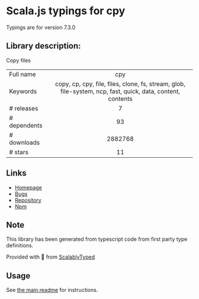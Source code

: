 
# Scala.js typings for cpy

Typings are for version 7.3.0

## Library description:
Copy files

|                    |                 |
| ------------------ | :-------------: |
| Full name          | cpy |
| Keywords           | copy, cp, cpy, file, files, clone, fs, stream, glob, file-system, ncp, fast, quick, data, content, contents |
| # releases         | 7 |
| # dependents       | 93 |
| # downloads        | 2882768 |
| # stars            | 11 |

## Links
- [Homepage](https://github.com/sindresorhus/cpy#readme)
- [Bugs](https://github.com/sindresorhus/cpy/issues)
- [Repository](https://github.com/sindresorhus/cpy)
- [Npm](https://www.npmjs.com/package/cpy)
    


## Note
This library has been generated from typescript code from first party type definitions.

Provided with :purple_heart: from [ScalablyTyped](https://github.com/oyvindberg/ScalablyTyped)

## Usage
See [the main readme](../../readme.md) for instructions.



